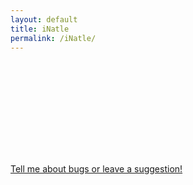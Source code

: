 ```yaml
---
layout: default
title: iNatle
permalink: /iNatle/
---
```


<iframe id="shinyIframe" width="100%" style="border:0;"></iframe>

<script>  
  function getQueryParams(url) {
    let params = {};
    let parser = new URL(url);
    let queryString = parser.search.slice(1);
    let pairs = queryString.split("&");

    pairs.forEach(function(pair) {
      let [key, value] = pair.split("=");
      params[key] = decodeURIComponent(value || "");
    });

    return params;
  }

  let currentUrl = window.location.href;
  let params = getQueryParams(currentUrl);
  let iframeUrl = "/iNatle_raw/index.html";

  let queryString = Object.keys(params).map(key => key + '=' + encodeURIComponent(params[key])).join('&');
  if (queryString) {
    iframeUrl += '?' + queryString;
  }

  document.getElementById('shinyIframe').src = iframeUrl;

  let outerIframe = document.getElementById('shinyIframe');

  function resizeIframeToContentSize(iframe) {
    const iframeDocument = iframe.contentDocument || iframe.contentWindow.document;

    // Find the nested iframe inside the outer iframe
    const nestedIframe = iframeDocument.querySelector('iframe'); // Finds the first iframe within the outer iframe

    if (nestedIframe) {
      const nestedIframeDocument = nestedIframe.contentDocument || nestedIframe.contentWindow.document;
      
      // Find the largest content element within the nested iframe
      const container = nestedIframeDocument.getElementById('mycontainer');
      
      if (container) {
        iframe.style.height = container.scrollHeight + 'px';
      }
    } else {
      // Fallback to resizing based on the outer iframe's own content
      const container = iframeDocument.body;
      if (container) {
        iframe.style.height = container.scrollHeight + 'px';
      }
    }
  }

  outerIframe.onload = function() {
    resizeIframeToContentSize(outerIframe);

    const frameElement = outerIframe;
    let lastScrollHeight = frameElement.contentWindow.document.body.scrollHeight;
    let watcher;

    const watch = () => {
      cancelAnimationFrame(watcher);

      // Re-target the nested iframe on every loop
      const nestedIframe = frameElement.contentWindow.document.querySelector('iframe');
      
      if (nestedIframe) {
        const container = nestedIframe.contentWindow.document.getElementById('mycontainer');
        if (container && lastScrollHeight !== container.scrollHeight) {
          resizeIframeToContentSize(frameElement);
          lastScrollHeight = container.scrollHeight;
        }
      } else {
        const container = frameElement.contentWindow.document.body;
        if (lastScrollHeight !== container.scrollHeight) {
          resizeIframeToContentSize(frameElement);
          lastScrollHeight = container.scrollHeight;
        }
      }

      watcher = requestAnimationFrame(watch); 
    };

    watcher = requestAnimationFrame(watch);
  };
</script>

<br>

<a style="text-align: center" href="https://github.com/rmcminds/iNatle/issues">Tell me about bugs or leave a suggestion!</a>
